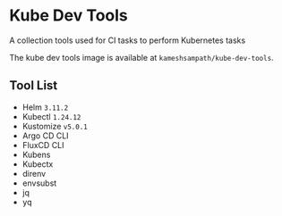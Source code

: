 # Kube Dev Tools

A collection tools used for CI tasks to perform Kubernetes tasks

The kube dev tools image is available at `kameshsampath/kube-dev-tools`.

## Tool List

- Helm `3.11.2`
- Kubectl `1.24.12`
- Kustomize `v5.0.1`
- Argo CD CLI
- FluxCD CLI
- Kubens
- Kubectx
- direnv
- envsubst
- jq
- yq
